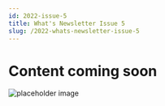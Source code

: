 ```yaml
---
id: 2022-issue-5
title: What's Newsletter Issue 5
slug: /2022-whats-newsletter-issue-5
---
```


# Content coming soon
![placeholder image](/img/coming-soon.png)